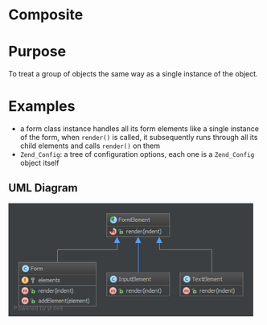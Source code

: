# Composite

# Purpose

To treat a group of objects the same way as a single instance of the object.

# Examples

* a form class instance handles all its form elements like a single instance of the form, when `render()` is called, it
  subsequently runs through all its child elements and calls `render()` on them
* `Zend_Config`: a tree of configuration options, each one is a `Zend_Config` object itself

## UML Diagram

![Alt Composite UML Diagram](uml/uml.png)